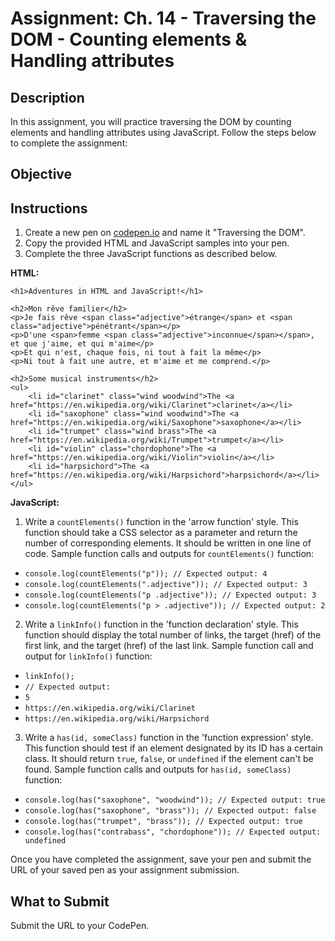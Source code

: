 # Assignment: Ch. 14 - Traversing the DOM - Counting elements & Handling attributes

## Description

In this assignment, you will practice traversing the DOM by counting elements and handling attributes using JavaScript. Follow the steps below to complete the assignment:

## Objective
## Instructions

1. Create a new pen on [codepen.io](https://codepen.io/) and name it "Traversing the DOM".
2. Copy the provided HTML and JavaScript samples into your pen.
3. Complete the three JavaScript functions as described below.

**HTML:**

```
<h1>Adventures in HTML and JavaScript!</h1>

<h2>Mon rêve familier</h2>
<p>Je fais rêve <span class="adjective">étrange</span> et <span class="adjective">pénétrant</span></p>
<p>D'une <span>femme <span class="adjective">inconnue</span></span>, et que j'aime, et qui m'aime</p>
<p>Et qui n'est, chaque fois, ni tout à fait la même</p>
<p>Ni tout à fait une autre, et m'aime et me comprend.</p>

<h2>Some musical instruments</h2>
<ul>
    <li id="clarinet" class="wind woodwind">The <a href="https://en.wikipedia.org/wiki/Clarinet">clarinet</a></li>
    <li id="saxophone" class="wind woodwind">The <a href="https://en.wikipedia.org/wiki/Saxophone">saxophone</a></li>
    <li id="trumpet" class="wind brass">The <a href="https://en.wikipedia.org/wiki/Trumpet">trumpet</a></li>
    <li id="violin" class="chordophone">The <a href="https://en.wikipedia.org/wiki/Violin">violin</a></li>
    <li id="harpsichord">The <a href="https://en.wikipedia.org/wiki/Harpsichord">harpsichord</a></li>
</ul>
```

**JavaScript:**

1. Write a `countElements()` function in the 'arrow function' style. This function should take a CSS selector as a parameter and return the number of corresponding elements. It should be written in one line of code.
Sample function calls and outputs for `countElements()` function:

  - `console.log(countElements("p")); // Expected output: 4`
  - `console.log(countElements(".adjective")); // Expected output: 3`
  - `console.log(countElements("p .adjective")); // Expected output: 3`
  - `console.log(countElements("p > .adjective")); // Expected output: 2`

2. Write a `linkInfo()` function in the 'function declaration' style. This function should display the total number of links, the target (href) of the first link, and the target (href) of the last link.
Sample function call and output for `linkInfo()` function:

  - `linkInfo();`
  - `// Expected output: `
  - `5`
  - `https://en.wikipedia.org/wiki/Clarinet`
  - `https://en.wikipedia.org/wiki/Harpsichord`

3. Write a `has(id, someClass)` function in the 'function expression' style. This function should test if an element designated by its ID has a certain class. It should return `true`, `false`, or `undefined` if the element can't be found.
Sample function calls and outputs for `has(id, someClass)` function:

  - `console.log(has("saxophone", "woodwind")); // Expected output: true`
  - `console.log(has("saxophone", "brass")); // Expected output: false`
  - `console.log(has("trumpet", "brass")); // Expected output: true`
  - `console.log(has("contrabass", "chordophone")); // Expected output: undefined`

Once you have completed the assignment, save your pen and submit the URL of your saved pen as your assignment submission.

## What to Submit

Submit the URL to your CodePen.